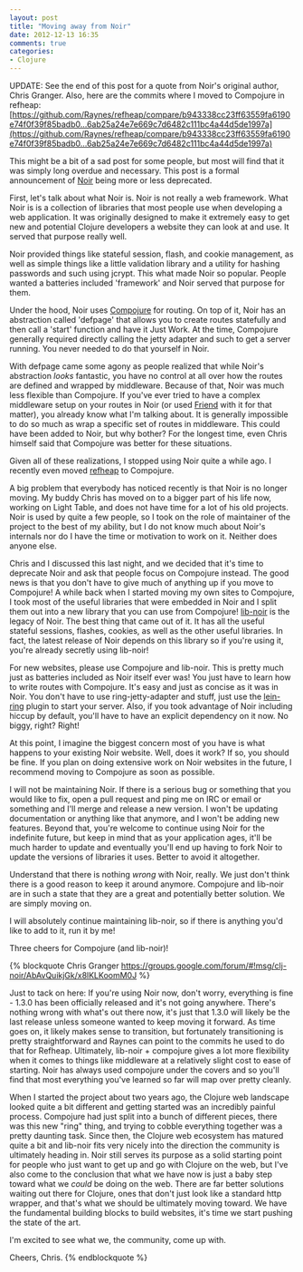 ```yaml
---
layout: post
title: "Moving away from Noir"
date: 2012-12-13 16:35
comments: true
categories: 
- Clojure
---
```


UPDATE: See the end of this post for a quote from Noir's original author, Chris
Granger. Also, here are the commits where I moved to Compojure in refheap: [https://github.com/Raynes/refheap/compare/b943338cc23ff63559fa6190e74f0f39f85badb0...6ab25a24e7e669c7d6482c111bc4a44d5de1997a](https://github.com/Raynes/refheap/compare/b943338cc23ff63559fa6190e74f0f39f85badb0...6ab25a24e7e669c7d6482c111bc4a44d5de1997a)

This might be a bit of a sad post for some people, but most will find that it
was simply long overdue and necessary. This post is a formal announcement of
[Noir](https://github.com/noir-clojure/noir) being more or less deprecated.

First, let's talk about what Noir is. Noir is not really a web framework. What
Noir is is a collection of libraries that most people use when developing a web
application. It was originally designed to make it extremely easy to get new and
potential Clojure developers a website they can look at and use. It served that
purpose really well.

Noir provided things like stateful session, flash, and cookie management, as
well as simple things like a little validation library and a utility for hashing
passwords and such using jcrypt. This what made Noir so popular. People wanted a
batteries included 'framework' and Noir served that purpose for them.

Under the hood, Noir uses [Compojure](https://github.com/weavejester/compojure)
for routing. On top of it, Noir has an
abstraction called 'defpage' that allows you to create routes statefully and
then call a 'start' function and have it Just Work. At the time, Compojure
generally required directly calling the jetty adapter and such to get a server
running. You never needed to do that yourself in Noir.

With defpage came some agony as people realized that while Noir's abstraction
*looks* fantastic, you have no control at all over how the routes are defined
and wrapped by middleware. Because of that, Noir was much less flexible than
Compojure. If you've ever tried to have a complex middleware setup on your
routes in Noir (or used [Friend](https://github.com/cemerick/friend) with it for that matter), you already know what
I'm talking about. It is generally impossible to do so much as wrap a specific
set of routes in middleware. This could have been added to Noir, but why bother?
For the longest time, even Chris himself said that Compojure was better for
these situations.

Given all of these realizations, I stopped using Noir quite a while ago. I
recently even moved [refheap](https://www.refheap.com) to Compojure.

A big problem that everybody has noticed recently is that Noir is no longer
moving. My buddy Chris has moved on to a bigger part of his life now, working on
Light Table, and does not have time for a lot of his old projects. Noir is used
by quite a few people, so I took on the role of maintainer of the project to the
best of my ability, but I do not know much about Noir's internals nor do I have
the time or motivation to work on it. Neither does anyone else.

Chris and I discussed this last night, and we decided that it's time to
deprecate Noir and ask that people focus on Compojure instead. The good news is
that you don't have to give much of anything up if you move to Compojure! A
while back when I started moving my own sites to Compojure, I took most of the
useful libraries that were embedded in Noir and I split them out into a new
library that you can use from Compojure!
[lib-noir](https://github.com/noir-clojure/lib-noir) is the legacy of Noir. The
best thing that came out of it. It has all the useful stateful sessions,
flashes, cookies, as well as the other useful libraries. In fact, the latest
release of Noir depends on this library so if you're using it, you're already
secretly using lib-noir!

For new websites, please use Compojure and lib-noir. This is pretty much just as
batteries included as Noir itself ever was! You just have to learn how to write
routes with Compojure. It's easy and just as concise as it was in Noir. You
don't have to use ring-jetty-adapter and stuff, just use the
[lein-ring](http://github.com/weavejester/lein-ring) plugin to start your
server. Also, if you took advantage of Noir including hiccup by default, you'll
have to have an explicit dependency on it now. No biggy, right? Right!

At this point, I imagine the biggest concern most of you have is what happens to
your existing Noir website. Well, does it work? If so, you should be fine. If
you plan on doing extensive work on Noir websites in the future, I recommend
moving to Compojure as soon as possible.

I will not be maintaining Noir. If there is a serious bug or something that you
would like to fix, open a pull request and ping me on IRC or email or something
and I'll merge and release a new version. I won't be updating documentation or
anything like that anymore, and I won't be adding new features. Beyond that,
you're welcome to continue using Noir for the indefinite future, but keep in
mind that as your application ages, it'll be much harder to update and
eventually you'll end up having to fork Noir to update the versions of libraries
it uses. Better to avoid it altogether.

Understand that there is nothing *wrong* with Noir, really. We just don't think
there is a good reason to keep it around anymore. Compojure and lib-noir are in
such a state that they are a great and potentially better solution. We are
simply moving on.

I will absolutely continue maintaining lib-noir, so if there is anything you'd
like to add to it, run it by me!

Three cheers for Compojure (and lib-noir)!

{% blockquote Chris Granger https://groups.google.com/forum/#!msg/clj-noir/AbAvQuikjGk/x8lKLKoomM0J %}

Just to tack on here: If you're using Noir now, don't worry, everything is fine - 1.3.0 has been officially released and it's not going anywhere. There's nothing wrong with what's out there now, it's just that 1.3.0 will likely be the last release unless someone wanted to keep moving it forward. As time goes on, it likely makes sense to transition, but fortunately transitioning is pretty straightforward and Raynes can point to the commits he used to do that for Refheap. Ultimately, lib-noir + compojure gives a lot more flexibility when it comes to things like middleware at a relatively slight cost to ease of starting. Noir has always used compojure under the covers and so you'll find that most everything you've learned so far will map over pretty cleanly.

When I started the project about two years ago, the Clojure web landscape looked quite a bit different and getting started was an incredibly painful process. Compojure had just split into a bunch of different pieces, there was this new "ring" thing, and trying to cobble everything together was a pretty daunting task. Since then, the Clojure web ecosystem has matured quite a bit and lib-noir fits very nicely into the direction the community is ultimately heading in. Noir still serves its purpose as a solid starting point for people who just want to get up and go with Clojure on the web, but I've also come to the conclusion that what we have now is just a baby step toward what we *could* be doing on the web. There are far better solutions waiting out there for Clojure, ones that don't just look like a standard http wrapper, and that's what we should be ultimately moving toward. We have the fundamental building blocks to build websites, it's time we start pushing the state of the art.

I'm excited to see what we, the community, come up with.

Cheers,
Chris.
{% endblockquote %}
